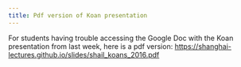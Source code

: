 ```yaml
---
title: Pdf version of Koan presentation
---
```


For students having trouble accessing the Google Doc with the Koan presentation from last week, here is a pdf version: https://shanghai-lectures.github.io/slides/shail_koans_2016.pdf
